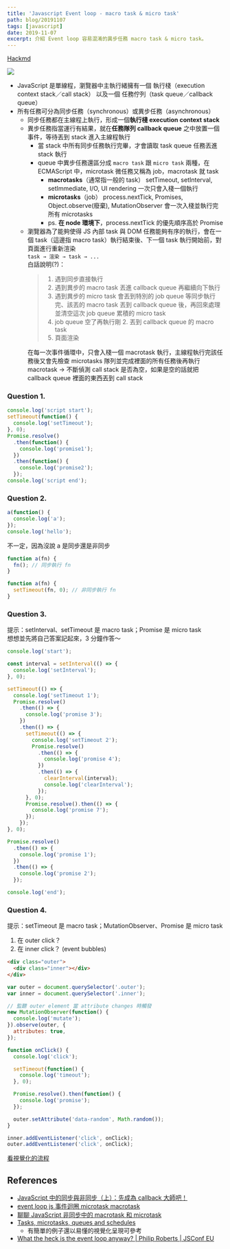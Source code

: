 ```yaml
---
title: 'Javascript Event loop - macro task & micro task'
path: blog/20191107
tags: [javascript]
date: 2019-11-07
excerpt: 介紹 Event loop 容易混淆的異步任務 macro task & micro task。
---
```


[Hackmd](https://hackmd.io/mU49WAgDSVWvcSB6n8vmmA?view)

![](https://i.imgur.com/PqEj2tf.png)

- JavaScript 是單線程，瀏覽器中主執行緒擁有一個 執行棧（execution context stack／call stack） 以及一個 任務佇列（task queue／callback queue）
- 所有任務可分為同步任務（synchronous）或異步任務（asynchronous）
  - 同步任務都在主線程上執行，形成一個**執行棧 execution context stack**
  - 異步任務指當運行有結果，就在**任務隊列 callback queue** 之中放置一個事件，等待丟到 stack 進入主線程執行
    - 當 stack 中所有同步任務執行完畢，才會讀取 task queue 任務丟進 stack 執行
    - queue 中異步任務還區分成 `macro task` 跟 `micro task` 兩種，在 ECMAScript 中，microtask 微任務又稱為 job，macrotask 就 task
      - **macrotasks**（通常指一般的 task）
        setTimeout, setInterval, setImmediate, I/O, UI rendering
        一次只會入棧一個執行
      - **microtasks**（job）
        process.nextTick, Promises, Object.observe(廢棄), MutationObserver
        會一次入棧並執行完所有 microtasks
      - ps. **在 node 環境下**，process.nextTick 的優先順序高於 Promise
  - 瀏覽器為了能夠使得 JS 內部 task 與 DOM 任務能夠有序的執行，會在一個 task（這邊指 macro task）執行結束後、下一個 task 執行開始前，對頁面進行重新渲染  
     `task → 渲染 → task → ...`  
    白話說明(?)：
    > 1. 遇到同步直接執行
    > 2. 遇到異步的 macro task 丟進 callback queue 再繼續向下執行
    > 3. 遇到異步的 micro task 會丟到特別的 job queue 等同步執行完、該丟的 macro task 丟到 callback queue 後，再回來處理並清空這次 job queue 累積的 micro task
    > 4. job queue 空了再執行剛 2. 丟到 callback queue 的 macro task
    > 5. 頁面渲染
       <div class="warning">
       在每一次事件循環中，只會入棧一個 macrotask 執行，主線程執行完該任務後又會先檢查 microtasks 隊列並完成裡面的所有任務後再執行 macrotask
       → 不斷偵測 call stack 是否為空，如果是空的話就把 callback queue 裡面的東西丟到 call stack
       </div>

### Question 1.

```javascript
console.log('script start');
setTimeout(function() {
  console.log('setTimeout');
}, 0);
Promise.resolve()
  .then(function() {
    console.log('promise1');
  })
  .then(function() {
    console.log('promise2');
  });
console.log('script end');
```

### Question 2.

```javascript
a(function() {
  console.log('a');
});
console.log('hello');
```

不一定，因為沒說 a 是同步還是非同步

```javascript
function a(fn) {
  fn(); // 同步執行 fn
}
```

```javascript
function a(fn) {
  setTimeout(fn, 0); // 非同步執行 fn
}
```

### Question 3.

提示：setInterval、setTimeout 是 macro task；Promise 是 micro task  
想想並先將自己答案記起來，3 分鐘作答～

```javascript
console.log('start');

const interval = setInterval(() => {
  console.log('setInterval');
}, 0);

setTimeout(() => {
  console.log('setTimeout 1');
  Promise.resolve()
    .then(() => {
      console.log('promise 3');
    })
    .then(() => {
      setTimeout(() => {
        console.log('setTimeout 2');
        Promise.resolve()
          .then(() => {
            console.log('promise 4');
          })
          .then(() => {
            clearInterval(interval);
            console.log('clearInterval');
          });
      }, 0);
      Promise.resolve().then(() => {
        console.log('promise 7');
      });
    });
}, 0);

Promise.resolve()
  .then(() => {
    console.log('promise 1');
  })
  .then(() => {
    console.log('promise 2');
  });

console.log('end');
```

### Question 4.

提示：setTimeout 是 macro task；MutationObserver、Promise 是 micro task

1. 在 outer click？
2. 在 inner click？ (event bubbles)

```html
<div class="outer">
  <div class="inner"></div>
</div>
```

```javascript
var outer = document.querySelector('.outer');
var inner = document.querySelector('.inner');

// 監聽 outer element 當 attribute changes 時觸發
new MutationObserver(function() {
  console.log('mutate');
}).observe(outer, {
  attributes: true,
});

function onClick() {
  console.log('click');

  setTimeout(function() {
    console.log('timeout');
  }, 0);

  Promise.resolve().then(function() {
    console.log('promise');
  });

  outer.setAttribute('data-random', Math.random());
}

inner.addEventListener('click', onClick);
outer.addEventListener('click', onClick);
```

[看視覺化的流程](https://jakearchibald.com/2015/tasks-microtasks-queues-and-schedules/)

## References

- [JavaScript 中的同步與非同步（上）：先成為 callback 大師吧！](https://blog.huli.tw/2019/10/04/javascript-async-sync-and-callback/index.html?fbclid=IwAR18LUDiosggPZnp7XaylPGDD2zoyRdd9SnwvlrO4zDgkBpwypBdcKUlXyc)
- [event loop js 事件迴圈 microtask macrotask](https://www.itread01.com/content/1548614167.html)
- [聊聊 JavaScript 非同步中的 macrotask 和 microtask](https://www.jishuwen.com/d/25jF/zh-tw)
- [Tasks, microtasks, queues and schedules](https://jakearchibald.com/2015/tasks-microtasks-queues-and-schedules/)
  - 有簡單的例子還以易懂的視覺化呈現可參考
- [What the heck is the event loop anyway? | Philip Roberts | JSConf EU](https://youtu.be/8aGhZQkoFbQ)
